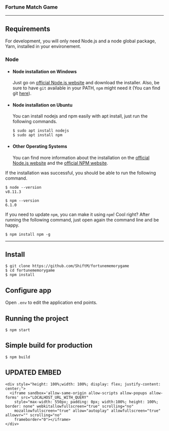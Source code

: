 ### Fortune Match Game
---
## Requirements

For development, you will only need Node.js and a node global package, Yarn, installed in your environement.

### Node
- #### Node installation on Windows

  Just go on [official Node.js website](https://nodejs.org/) and download the installer.
Also, be sure to have `git` available in your PATH, `npm` might need it (You can find git [here](https://git-scm.com/)).

- #### Node installation on Ubuntu

  You can install nodejs and npm easily with apt install, just run the following commands.

      $ sudo apt install nodejs
      $ sudo apt install npm

- #### Other Operating Systems
  You can find more information about the installation on the [official Node.js website](https://nodejs.org/) and the [official NPM website](https://npmjs.org/).

If the installation was successful, you should be able to run the following command.

    $ node --version
    v8.11.3

    $ npm --version
    6.1.0

If you need to update `npm`, you can make it using `npm`! Cool right? After running the following command, just open again the command line and be happy.

    $ npm install npm -g

---

## Install

    $ git clone https://github.com/ShiftM/fortunememorygame
    $ cd fortunememorygame
    $ npm install

## Configure app
Open `.env` to edit the application end points.


## Running the project

    $ npm start

## Simple build for production

    $ npm build



## UPDATED EMBED 
    <div style="height: 100%;width: 100%; display: flex; justify-content: center;">
      <iframe sandbox='allow-same-origin allow-scripts allow-popups allow-forms' src="LOCALHOST_URL_WITH_QUERY"
        style="max-width: 550px; padding: 0px; width:100%; height: 100%;  border: none" webkitallowfullscreen="true" scrolling="no"
        mozallowfullscreen="true" allow="autoplay" allowfullscreen="true" allowvr="" scrolling="no"
        frameborder="0"></iframe>
    </div>
